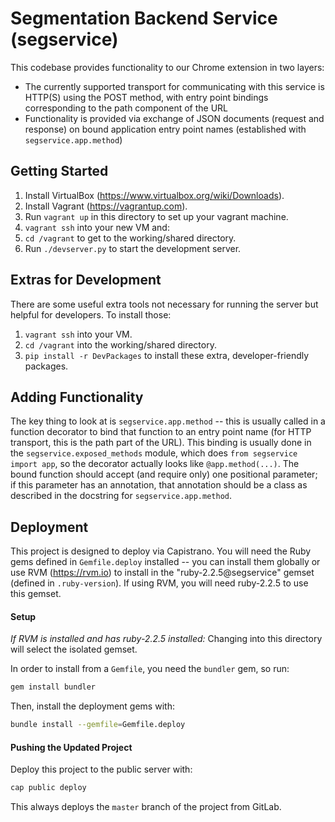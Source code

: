 # Segmentation Backend Service (segservice)

This codebase provides functionality to our Chrome extension in two layers:
* The currently supported transport for communicating with this service is HTTP(S) using the POST method, with entry point bindings corresponding to the path component of the URL
* Functionality is provided via exchange of JSON documents (request and response) on bound application entry point names (established with `segservice.app.method`)

## Getting Started

1. Install VirtualBox (https://www.virtualbox.org/wiki/Downloads).
1. Install Vagrant (https://vagrantup.com).
1. Run `vagrant up` in this directory to set up your vagrant machine.
1. `vagrant ssh` into your new VM and:
  1. `cd /vagrant` to get to the working/shared directory.
  1. Run `./devserver.py` to start the development server.

## Extras for Development

There are some useful extra tools not necessary for running the server but helpful for developers.  To install those:

1. `vagrant ssh` into your VM.
1. `cd /vagrant` into the working/shared directory.
1. `pip install -r DevPackages` to install these extra, developer-friendly packages.

## Adding Functionality

The key thing to look at is `segservice.app.method` -- this is usually called in a function decorator to bind that function to an entry point name (for HTTP transport, this is the path part of the URL).  This binding is usually done in the `segservice.exposed_methods` module, which does `from segservice import app`, so the decorator actually looks like `@app.method(...)`.  The bound function should accept (and require only) one positional parameter; if this parameter has an annotation, that annotation should be a class as described in the docstring for `segservice.app.method`.

## Deployment

This project is designed to deploy via Capistrano.  You will need the Ruby gems defined in `Gemfile.deploy` installed -- you can install them globally or use RVM (https://rvm.io) to install in the "ruby-2.2.5@segservice" gemset (defined in `.ruby-version`).  If using RVM, you will need ruby-2.2.5 to use this gemset.

#### Setup

_If RVM is installed and has ruby-2.2.5 installed:_ Changing into this directory will select the isolated gemset.

In order to install from a `Gemfile`, you need the `bundler` gem, so run:
```bash
gem install bundler
```

Then, install the deployment gems with:
```bash
bundle install --gemfile=Gemfile.deploy
```

#### Pushing the Updated Project

Deploy this project to the public server with:
```bash
cap public deploy
```

This always deploys the `master` branch of the project from GitLab.

